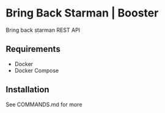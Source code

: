 # Bring Back Starman | Booster

Bring back starman REST API

## Requirements
- Docker
- Docker Compose

## Installation
See COMMANDS.md for more
